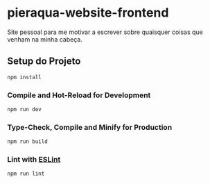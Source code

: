 # pieraqua-website-frontend

Site pessoal para me motivar a escrever sobre quaisquer coisas que venham na minha cabeça.

## Setup do Projeto

```sh
npm install
```

### Compile and Hot-Reload for Development

```sh
npm run dev
```

### Type-Check, Compile and Minify for Production

```sh
npm run build
```

### Lint with [ESLint](https://eslint.org/)

```sh
npm run lint
```
